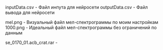 inputData.csv - Файл инпута для нейросети
outputData.csv - Файл вывода для нейросети

mel.png - Визуальный файл мел-спектрограммы по моим настройкам
1000.png - Идеальный файл мел-спектрограммы без ограничений по данным

se_0170_01.acb_crat.rar - 









